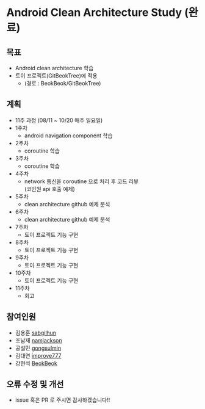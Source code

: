 # Android Clean Architecture Study (완료)

## 목표
* Android clean architecture 학습
* 토이 프로젝트(GitBeokTree)에 적용
  * (경로 : BeokBeok/GitBeokTree)

## 계획
- 11주 과정 (08/11 ~ 10/20 매주 일요일)
- 1주차
  - android navigation component 학습
- 2주차
  - coroutine 학습
- 3주차
  - coroutine 학습
- 4주차
  - network 통신을 coroutine 으로 처리 후 코드 리뷰  
  (코인원 api 호출 예제)
- 5주차
  - clean architecture github 예제 분석
- 6주차
  - clean architecture github 예제 분석
- 7주차
  - 토이 프로젝트 기능 구현
- 8주차
  - 토이 프로젝트 기능 구현
- 9주차
  - 토이 프로젝트 기능 구현
- 10주차
  - 토이 프로젝트 기능 구현
- 11주차
  - 회고 

## 참여인원
- 김용훈 [sabgilhun](https://github.com/sabgilhun)
- 조남재 [namjackson](https://github.com/namjackson)
- 공설민 [gongsulmin](https://github.com/GongSulMin)
- 김대연 [improve777](https://github.com/improve777)
- 강현석 [BeokBeok](https://github.com/BeokBeok)

## 오류 수정 및 개선
* issue 혹은 PR 로 주시면 감사하겠습니다!!
